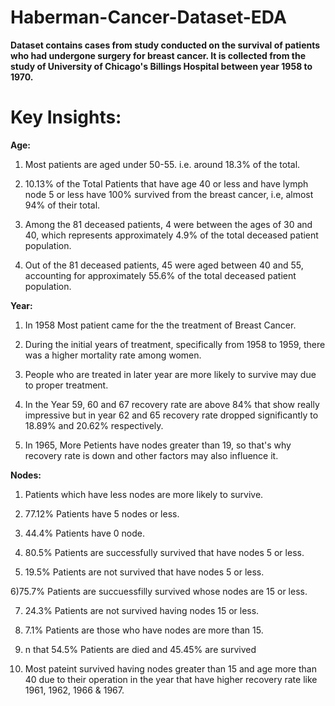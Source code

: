 # Haberman-Cancer-Dataset-EDA

**Dataset contains cases from study conducted on the survival of patients who had undergone surgery for breast cancer. It is collected from the study of University of Chicago's Billings Hospital between year 1958 to 1970.**

# Key Insights:

**Age:**
1) Most patients are aged under 50-55. i.e. around 18.3% of the total.

2) 10.13% of the Total Patients that have age 40 or less and have lymph node 5 or less have 100% survived from the breast cancer, i.e, almost 94% of their total.

3) Among the 81 deceased patients, 4 were between the ages of 30 and 40, which represents approximately 4.9% of the total deceased patient population.

4) Out of the 81 deceased patients, 45 were aged between 40 and 55, accounting for approximately 55.6% of the total deceased patient population.

**Year:**

1) In 1958 Most patient came for the the treatment of Breast Cancer.

2) During the initial years of treatment, specifically from 1958 to 1959, there was a higher mortality rate among women.

3) People who are treated in later year are more likely to survive may due to proper treatment.

4) In the Year 59, 60 and 67 recovery rate are above 84% that show really impressive but in year 62 and 65 recovery rate dropped significantly to 18.89% and 20.62% respectively.

5) In 1965, More Petients have nodes greater than 19, so that's why recovery rate is down and other factors may also influence it.

**Nodes:**

1) Patients which have less nodes are more likely to survive.

2) 77.12% Patients have 5 nodes or less.

3) 44.4% Patients have 0 node.

4) 80.5% Patients are successfully survived that have nodes 5 or less.

5) 19.5% Patients are not survived that have nodes 5 or less.

6)75.7% Patients are succuessfilly survived whose nodes are 15 or less.

7) 24.3% Patients are not survived having nodes 15 or less.

8) 7.1% Patients are those who have nodes are more than 15.

9) n that 54.5% Patients are died and 45.45% are survived

10) Most pateint survived having nodes greater than 15 and age more than 40 due to their operation in the year that have higher recovery rate like 1961, 1962, 1966 & 1967.
